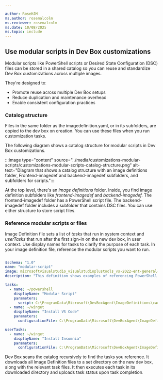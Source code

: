 ```yaml
---

author: RoseHJM
ms.author: rosemalcolm
ms.reviewer: rosemalcolm
ms.date: 10/08/2025
ms.topic: include
---
```



## Use modular scripts in Dev Box customizations

Modular scripts like PowerShell scripts or Desired State Configuration (DSC) files can be stored in a shared catalog so you can reuse and standardize Dev Box customizations across multiple images.

They're designed to:

- Promote reuse across multiple Dev Box setups
- Reduce duplication and maintenance overhead
- Enable consistent configuration practices

### Catalog structure

Files in the same folder as the imagedefinition.yaml, or in its subfolders, are copied to the dev box on creation. You can use these files when you run customization tasks.

The following diagram shows a catalog structure for modular scripts in Dev Box customizations.

:::image type="content" source="../media/customizations-modular-scripts/customizations-modular-scripts-catalog-structure.png" alt-text="Diagram that shows a catalog structure with an image definitions folder, Frontend-imagedef and backend-imagedef subfolders, and subfolders for scripts.":::

At the top level, there's an *image definitions* folder. Inside, you find image definition subfolders like *frontend-imagedef* and *backend-imagedef.* The frontend-imagedef folder has a PowerShell script file. The backend-imagedef folder includes a subfolder that contains DSC files. You can use either structure to store script files.

### Reference modular scripts or files

Image Definition file sets a list of *tasks* that run in system context and *userTasks* that run after the first sign-in on the new dev box, in user context. Use display names for tasks to clarify the purpose of each task. In your image definition file, reference the modular scripts you want to run.

```yaml

$schema: "1.0"
name: "modular-script"
image: microsoftvisualstudio_visualstudioplustools_vs-2022-ent-general-win11-m365-gen2
description: "This definition shows examples of referencing PowerShell scripts and DSC configuration files."

tasks:
  - name: ~/powershell
    displayName: "Modular Script"
    parameters:
      script: C:\ProgramData\Microsoft\DevBoxAgent\ImageDefinitions\cache-tests\modular-script\write-to-file.ps1
  - name: ~/winget
    displayName: "Install VS Code"
    parameters:
      configurationFile: C:\ProgramData\Microsoft\DevBoxAgent\ImageDefinitions\cache-tests\modular-script\contoso.dsc.yaml

userTasks:
  - name: ~/winget
    displayName: "Install Insomnia"
    parameters:
      configurationFile: C:\ProgramData\Microsoft\DevBoxAgent\ImageDefinitions\cache-tests\modular-script\contoso-user.dsc.yaml
```

Dev Box scans the catalog recursively to find the tasks you reference. It downloads all Image Definition files to a set directory on the new dev box, along with the relevant task files. It then executes each task in its downloaded directory and uploads task status upon task completion.